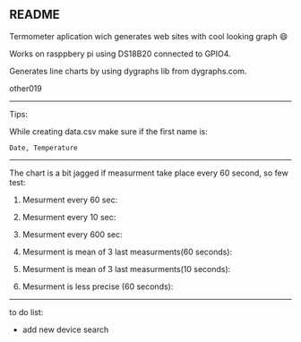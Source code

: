 README
---

Termometer aplication wich generates web sites with cool looking graph :smile:

Works on rasppbery pi using DS18B20 connected to GPIO4. 

Generates line charts by using dygraphs lib from dygraphs.com.

other019

---
Tips:

While creating data.csv make sure if the first name is:

```
Date, Temperature
```

---
The chart is a bit jagged if measurment take place every 60 second, so few test:
1. Mesurment every 60 sec:

2. Mesurment every 10 sec:

3. Mesurment every 600 sec:

4. Mesurment is mean of 3 last measurments(60 seconds):

5. Mesurment is mean of 3 last measurments(10 seconds):

6. Mesurment is less precise (60 seconds):



---

to do list:
* add new device search
